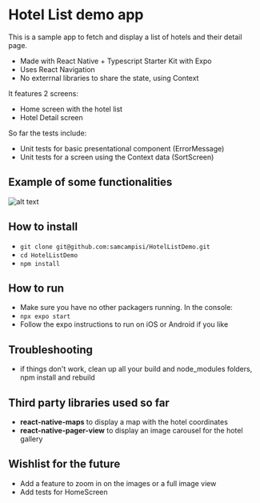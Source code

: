 # Hotel List demo app

This is a sample app to fetch and display a list of hotels and their detail page.

- Made with React Native + Typescript Starter Kit with Expo
- Uses React Navigation
- No exterrnal libraries to share the state, using Context

It features 2 screens:

- Home screen with the hotel list
- Hotel Detail screen

So far the tests include:

- Unit tests for basic presentational component (ErrorMessage)
- Unit tests for a screen using the Context data (SortScreen)

## Example of some functionalities

![alt text](https://github.com/samcampisi/HotelListDemo/raw/main/example.gif 'Example')

## How to install

- `git clone git@github.com:samcampisi/HotelListDemo.git`
- `cd HotelListDemo`
- `npm install`

## How to run

- Make sure you have no other packagers running. In the console:
- `npx expo start`
- Follow the expo instructions to run on iOS or Android if you like

## Troubleshooting

- if things don't work, clean up all your build and node_modules folders, npm install and rebuild

## Third party libraries used so far

- **react-native-maps** to display a map with the hotel coordinates
- **react-native-pager-view** to display an image carousel for the hotel gallery

## Wishlist for the future

- Add a feature to zoom in on the images or a full image view
- Add tests for HomeScreen
